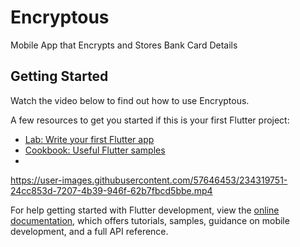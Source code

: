 # Encryptous

Mobile App that Encrypts and Stores Bank Card Details

## Getting Started

Watch the video below to find out how to use Encryptous.

A few resources to get you started if this is your first Flutter project:

- [Lab: Write your first Flutter app](https://docs.flutter.dev/get-started/codelab)
- [Cookbook: Useful Flutter samples](https://docs.flutter.dev/cookbook)
- 


https://user-images.githubusercontent.com/57646453/234319751-24cc853d-7207-4b39-946f-62b7fbcd5bbe.mp4


For help getting started with Flutter development, view the
[online documentation](https://docs.flutter.dev/), which offers tutorials,
samples, guidance on mobile development, and a full API reference.
